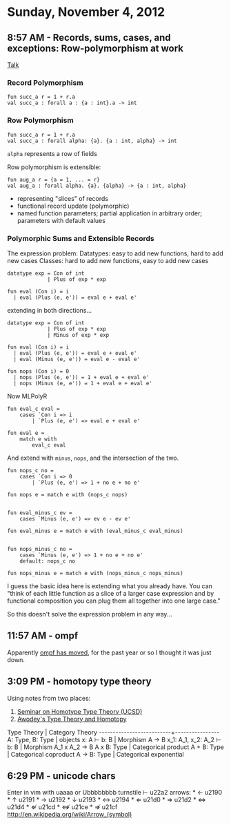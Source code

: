 # Sunday, November 4, 2012

## 8:57 AM - Records, sums, cases, and exceptions: Row-polymorphism at work

[Talk](http://research.microsoft.com/apps/video/dl.aspx?id=104004)

### Record Polymorphism

    fun succ_a r = 1 + r.a
    val succ_a : forall a : {a : int}.a -> int

### Row Polymorphism

    fun succ_a r = 1 + r.a
    val succ_a : forall alpha: {a}. {a : int, alpha} -> int

`alpha` represents a row of fields

Row polymorphism is extensible:

    fun aug_a r = {a = 1, ... = r}
    val aug_a : forall alpha. {a}. {alpha} -> {a : int, alpha}

* representing "slices" of records
* functional record update (polymorphic)
* named function parameters; partial application in arbitrary order; parameters
  with default values

### Polymorphic Sums and Extensible Records

The expression problem:
Datatypes: easy to add new functions, hard to add new cases
Classes: hard to add new functions, easy to add new cases

    datatype exp = Con of int
                 | Plus of exp * exp

    fun eval (Con i) = i
      | eval (Plus (e, e')) = eval e + eval e'

extending in both directions...

    datatype exp = Con of int
                 | Plus of exp * exp
                 | Minus of exp * exp

    fun eval (Con i) = i
      | eval (Plus (e, e')) = eval e + eval e'
      | eval (Minus (e, e')) = eval e - eval e'

    fun nops (Con i) = 0
      | nops (Plus (e, e')) = 1 + eval e + eval e'
      | nops (Minus (e, e')) = 1 + eval e + eval e'

Now MLPolyR

    fun eval_c eval =
        cases `Con i => i
            | `Plus (e, e') => eval e + eval e'

    fun eval e =
        match e with
            eval_c eval

And extend with `minus`, `nops`, and the intersection of the two.

    fun nops_c no =
        cases `Con i => 0
            | `Plus (e, e') => 1 + no e + no e'

    fun nops e = match e with (nops_c nops)


    fun eval_minus_c ev =
        cases `Minus (e, e') => ev e - ev e'

    fun eval_minus e = match e with (eval_minus_c eval_minus)


    fun nops_minus_c no =
        cases `Minus (e, e') => 1 + no e + no e'
        default: nops_c no

    fun nops_minus e = match e with (nops_minus_c nops_minus)

I guess the basic idea here is extending what you already have. You can "think
of each little function as a slice of a larger case expression and by
functional composition you can plug them all together into one large case."

So this doesn't solve the expression problem in any way...

## 11:57 AM - ompf

Apparently [ompf has moved](http://igad2.nhtv.nl/ompf2/), for the past year or
so I thought it was just down.

## 3:09 PM - homotopy type theory

Using notes from two places:
1. [Seminar on Homotype Type Theory
   (UCSD)](http://www.math.ucsd.edu/~mshulman/hottseminar2012/)
2. [Awodey's Type Theory and Homotopy](TTH.pdf)

Type Theory               | Category Theory
--------------------------+----------------
A: Type, B: Type          | objects
x: A ⊢ b: B               | Morphism A -> B
x_1: A_1, x_2: A_2 ⊢ b: B | Morphism A_1 x A_2 -> B
A x B: Type               | Categorical product
A + B: Type               | Categorical coproduct
A -> B: Type              | Categorical exponential

## 6:29 PM - unicode chars

Enter in vim with <c-v>uaaaa or <c-v>Ubbbbbbbb
turnstile ⊢ u22a2
arrows:
    * ←  u2190
    * ↑  u2191
    * →  u2192
    * ↓  u2193
    * ↔  u2194
    * ⇐  u21d0
    * ⇒  u21d2
    * ⇔  u21d4
    * ⇍  u21cd
    * ⇎  u21ce
    * ⇏  u21cf
http://en.wikipedia.org/wiki/Arrow_(symbol)
